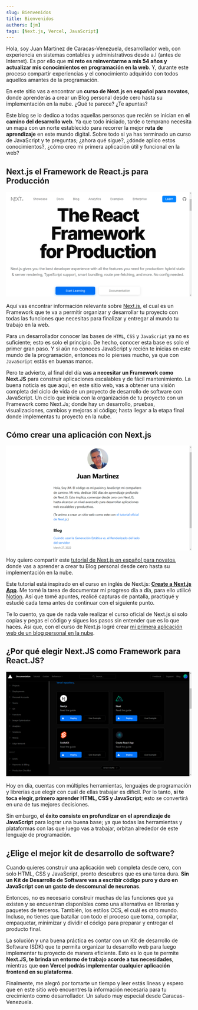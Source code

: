 ```yaml
---
slug: Bienvenidos
title: Bienvenidos
authors: [jm]
tags: [Next.js, Vercel, JavaScript]
---
```


Hola, soy Juan Martinez de Caracas-Venezuela, desarrollador web, con experiencia en sistemas contables y administrativos desde a.I (antes de Internet). Es por ello que **mi reto es reinventarme a mis 54 años y actualizar mis conocimientos en programación en la web**. Y, durante este proceso compartir experiencias y el conocimiento adquirido con todos aquellos amantes de la programación. 

En este sitio vas a encontrar un **curso de Next.js en español para novatos**, donde aprenderás a crear un Blog personal desde cero hasta su implementación en la nube. ¿Qué te parece? ¿Te apuntas?

Este blog se lo dedico a todas aquellas personas que recién se inician en **el camino del desarrollo web**. Ya que todo iniciado, tarde o temprano necesita un mapa con un norte establecido para recorrer la mejor **ruta de aprendizaje** en este mundo digital. Sobre todo si ya has terminado un curso de JavaScript y te preguntas; ¿ahora qué sigue?, ¿dónde aplico estos conocimientos?, ¿cómo creo mi primera aplicación útil y funcional en la web?  

<h2>Next.js el Framework de React.js para Producción</h2>

![Next.JS el Framework de React.JS](./nextjs.jpg)

Aquí vas encontrar información relevante sobre [Next.js](https://nextjs.org/), el cual es un Framework que te va a permitir organizar y desarrollar tu proyecto con todas las funciones que necesitas para finalizar y entregar al mundo tu trabajo en la web. 

Para un desarrollador conocer las bases de `HTML`, `CSS` y `JavaScript` ya no es suficiente; esto es solo el principio. De hecho, conocer esta base es solo el primer gran paso. Y si aún no conoces JavaScript y recién te inicias en este mundo de la programación, entonces no lo pienses mucho, ya que con `JavaScript` estás en buenas manos. 

Pero te advierto, al final del día **vas a necesitar un Framework como Next.JS** para construir aplicaciones escalables y de fácil mantenimiento. La buena noticia es que aquí, en este sitio web, vas a obtener una visión completa del ciclo de vida de un proyecto de desarrollo de software con JavaScript. Un ciclo que inicia con la organización de tu proyecto con un Framework como Next.Js; donde hay un desarrollo, pruebas, visualizaciones, cambios y mejoras al código; hasta llegar a la etapa final donde implementas tu proyecto en la nube. 

<h2>Cómo crear una aplicación con Next.js</h2>

![Cómo crear un blog con Next.js](./next-blog-jalvmart-vercel-app.jpg)

Hoy quiero compartir este [tutorial de Next.js en español para novatos](https://tutorial-nextjs-esp.vercel.app/docs/intro), donde vas a aprender a crear tu Blog personal desde cero hasta su implementación en la nube. 

Este tutorial está inspirado en el curso en inglés de Next.js: **[Create a Next.js App](https://nextjs.org/learn/basics/create-nextjs-app)**. Me tomé la tarea de documentar mi progreso día a día, para ello utilicé [Notion](https://www.notion.so/). Así que tomé apuntes, realicé capturas de pantalla, practiqué y estudié cada tema antes de continuar con el siguiente punto. 

Te lo cuento, ya que de nada vale realizar el curso oficial de Next.js si solo copias y pegas el código y sigues los pasos sin entender que es lo que haces. Así que, con el curso de Next.js logré crear [mi primera aplicación web de un blog personal en la nube](https://nextjs-blog-jalvmart.vercel.app/). 

<h2>¿Por qué elegir Next.JS como Framework para React.JS?</h2>

![Document Vercel](./vercel-document.jpg)

Hoy en día, cuentas con múltiples herramientas, lenguajes de programación y librerías que elegir con cuál de ellas trabajar es difícil. Por lo tanto, **si te toca elegir, primero aprender HTML, CSS y JavaScript**; esto se convertirá en una de tus mejores decisiones. 

Sin embargo, **el éxito consiste en profundizar en el aprendizaje de JavaScript** para lograr una buena base; ya que todas las herramientas y plataformas con las que luego vas a trabajar, orbitan alrededor de este lenguaje de programación. 

<h2>¿Elige el mejor kit de desarrollo de software?</h2>

Cuando quieres construir una aplicación web completa desde cero, con solo HTML, CSS y JavaScript, pronto descubres que es una tarea dura. **Sin un Kit de Desarrollo de Software vas a escribir código puro y duro en JavaScript con un gasto de descomunal de neuronas**. 

Entonces, no es necesario construir muchas de las funciones que ya existen y se encuentran disponibles como una alternativa en librerías y paquetes de terceros. También, los estilos CCS, el cuál es otro mundo. Incluso, no tienes que batallar con todo el proceso que toma, compilar, empaquetar, minimizar y dividir el código para preparar y entregar el producto final. 

La solución y una buena práctica es contar con un Kit de desarrollo de Software (SDK) que te permita organizar tu desarrollo web para luego implementar tu proyecto de manera eficiente. Esto es lo que te permite **Next.JS, te brinda un entorno de trabajo acorde a tus necesidades**, mientras que **con Vercel podrás implementar cualquier aplicación frontend en su plataforma**. 

Finalmente, me alegró por tomarte un tiempo y leer estás líneas y espero que en este sitio web encuentres la información necesaria para tu crecimiento como desarrollador. Un saludo muy especial desde Caracas-Venezuela.
